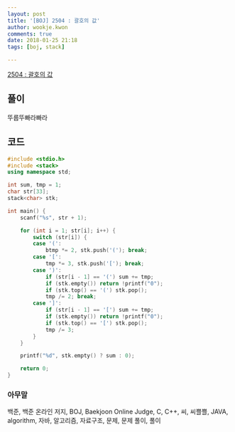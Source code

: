 ```yaml
---
layout: post
title: '[BOJ] 2504 : 괄호의 값'
author: wookje.kwon
comments: true
date: 2018-01-25 21:18
tags: [boj, stack]

---
```


[2504 : 괄호의 값](https://www.acmicpc.net/problem/2504)

## 풀이

뚜룹뚜빠라빠라

## 코드

```cpp
#include <stdio.h>
#include <stack>
using namespace std;

int sum, tmp = 1;
char str[33];
stack<char> stk;

int main() {
    scanf("%s", str + 1);

    for (int i = 1; str[i]; i++) {
        switch (str[i]) {
        case '(':
            btmp *= 2, stk.push('('); break;
        case '[':
            tmp *= 3, stk.push('['); break;
        case ')':
            if (str[i - 1] == '(') sum += tmp;
            if (stk.empty()) return !printf("0");
            if (stk.top() == '(') stk.pop();
            tmp /= 2; break;
        case ']':
            if (str[i - 1] == '[') sum += tmp;
            if (stk.empty()) return !printf("0");
            if (stk.top() == '[') stk.pop();
            tmp /= 3;
        }
    }

    printf("%d", stk.empty() ? sum : 0);

    return 0;
}
```

### 아무말  
백준, 백준 온라인 저지, BOJ, Baekjoon Online Judge, C, C++, 씨, 씨쁠쁠, JAVA, algorithm, 자바, 알고리즘, 자료구조, 문제, 문제 풀이, 풀이
